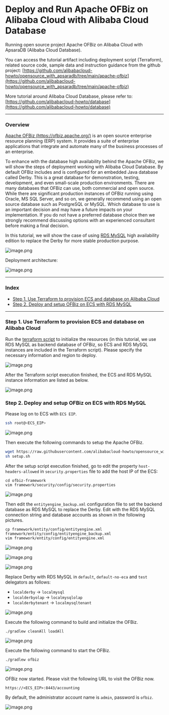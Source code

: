 # Deploy and Run Apache OFBiz on Alibaba Cloud with Alibaba Cloud Database
Running open source project Apache OFBiz on Alibaba Cloud with ApsaraDB (Alibaba Cloud Database).

You can access the tutorial artifact including deployment script (Terraform), related source code, sample data and instruction guidance from the github project:
[https://github.com/alibabacloud-howto/opensource_with_apsaradb/tree/main/apache-ofbiz](https://github.com/alibabacloud-howto/opensource_with_apsaradb/tree/main/apache-ofbiz)

More tutorial around Alibaba Cloud Database, please refer to:
[https://github.com/alibabacloud-howto/database](https://github.com/alibabacloud-howto/database)

---
### Overview
[Apache OFBiz (https://ofbiz.apache.org/)](https://ofbiz.apache.org/) is an open source enterprise resource planning (ERP) system. It provides a suite of enterprise applications that integrate and automate many of the business processes of an enterprise.

To enhance with the database high availability behind the Apache OFBiz, we will show the steps of deployment working with Alibaba Cloud Database.
By default OFBiz includes and is configured for an embedded Java database called Derby. This is a great database for demonstration, testing, development, and even small-scale production environments. There are many databases that OFBiz can use, both commercial and open source. While there are significant production instances of OFBiz running using Oracle, MS SQL Server, and so on, we generally recommend using an open source database such as PostgreSQL or MySQL. Which database to use is an important decision and may have a future impacts on your implementation. If you do not have a preferred database choice then we strongly recommend discussing options with an experienced consultant before making a final decision.

In this tutorial, we will show the case of using [RDS MySQL](https://www.alibabacloud.com/product/apsaradb-for-rds-mysql) high availability edition to replace the Derby for more stable production purpose.

![image.png](https://github.com/alibabacloud-howto/opensource_with_apsaradb/raw/main/apache-ofbiz/images/ofbiz.png)

Deployment architecture:

![image.png](https://github.com/alibabacloud-howto/opensource_with_apsaradb/raw/main/apache-ofbiz/images/archi.png)

---
### Index

- [Step 1. Use Terraform to provision ECS and database on Alibaba Cloud](https://github.com/alibabacloud-howto/opensource_with_apsaradb/tree/main/apache-ofbiz#step-1-use-terraform-to-provision-ecs-and-database-on-alibaba-cloud)
- [Step 2. Deploy and setup OFBiz on ECS with RDS MySQL](https://github.com/alibabacloud-howto/opensource_with_apsaradb/tree/main/apache-ofbiz#step-2-deploy-and-setup-ofbiz-on-ecs-with-rds-mysql)

---
### Step 1. Use Terraform to provision ECS and database on Alibaba Cloud

Run the [terraform script](https://github.com/alibabacloud-howto/opensource_with_apsaradb/blob/main/apache-ofbiz/deployment/terraform/main.tf) to initialize the resources (in this tutorial, we use RDS MySQL as backend database of OFBiz, so ECS and RDS MySQL instances are included in the Terraform script). Please specify the necessary information and region to deploy.

![image.png](https://github.com/alibabacloud-howto/opensource_with_apsaradb/raw/main/apache-ofbiz/images/tf-parms.png)

After the Terraform script execution finished, the ECS and RDS MySQL instance information are listed as below.

![image.png](https://github.com/alibabacloud-howto/opensource_with_apsaradb/raw/main/apache-ofbiz/images/tf_done.png)

### Step 2. Deploy and setup OFBiz on ECS with RDS MySQL

Please log on to ECS with ``ECS EIP``.

```bash
ssh root@<ECS_EIP>
```

![image.png](https://github.com/alibabacloud-howto/opensource_with_apsaradb/raw/main/apache-ofbiz/images/ecs-logon.png)

Then execute the following commands to setup the Apache OFBiz.

```bash
wget https://raw.githubusercontent.com/alibabacloud-howto/opensource_with_apsaradb/main/apache-ofbiz/setup.sh
sh setup.sh
```

After the setup script execution finished, go to edit the property ``host-headers-allowed`` in ``security.properties`` file to add the host IP of the ECS: 

```
cd ofbiz-framework
vim framework/security/config/security.properties 
```

![image.png](https://github.com/alibabacloud-howto/opensource_with_apsaradb/raw/main/apache-ofbiz/images/config_host.png)

Then edit the ``entityengine_backup.xml`` configuration file to set the backend database as RDS MySQL to replace the Derby. Edit with the RDS MySQL connection string and database accounts as shown in the following pictures.

```
cp framework/entity/config/entityengine.xml framework/entity/config/entityengine_backup.xml
vim framework/entity/config/entityengine.xml
```
![image.png](https://github.com/alibabacloud-howto/opensource_with_apsaradb/raw/main/apache-ofbiz/images/mysql_jdbc_config_1.png)

![image.png](https://github.com/alibabacloud-howto/opensource_with_apsaradb/raw/main/apache-ofbiz/images/mysql_jdbc_config_2.png)

![image.png](https://github.com/alibabacloud-howto/opensource_with_apsaradb/raw/main/apache-ofbiz/images/mysql_jdbc_config_3.png)

Replace Derby with RDS MySQL in ``default``, ``default-no-eca`` and ``test`` delegators as follows:

- ``localderby`` -> ``localmysql``
- ``localderbyolap`` -> ``localmysqlolap``
- ``localderbytenant`` -> ``localmysqltenant``

![image.png](https://github.com/alibabacloud-howto/opensource_with_apsaradb/raw/main/apache-ofbiz/images/datasource-config.png)

Execute the following command to build and initialize the OFBiz.

```
./gradlew cleanAll loadAll
```

![image.png](https://github.com/alibabacloud-howto/opensource_with_apsaradb/raw/main/apache-ofbiz/images/build_ok.png)

Execute the following command to start the OFBiz.

```
./gradlew ofbiz
```

![image.png](https://github.com/alibabacloud-howto/opensource_with_apsaradb/raw/main/apache-ofbiz/images/start_ok.png)

OFBiz now started. Please visit the following URL to visit the OFBiz now.

```
https://<ECS_EIP>:8443/accounting
```

By default, the administrator account name is ``admin``, password is ``ofbiz``.

![image.png](https://github.com/alibabacloud-howto/opensource_with_apsaradb/raw/main/apache-ofbiz/images/ofbiz_logon.png)